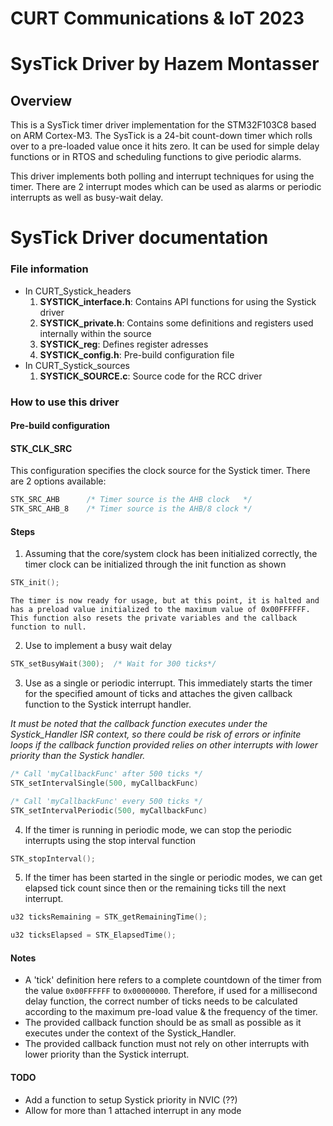 # CURT Communications & IoT 2023 
# SysTick Driver by Hazem Montasser
## Overview

This is a SysTick timer driver implementation for the STM32F103C8 based on ARM Cortex-M3. The SysTick is a 24-bit count-down timer which rolls over to a pre-loaded value once it hits zero. It can be used for simple delay functions or in RTOS and scheduling functions to give periodic alarms.

This driver implements both polling and interrupt techniques for using the timer. There are 2 interrupt modes which can be used as alarms or periodic interrupts as well as busy-wait delay.

# SysTick Driver documentation

### File information
- In CURT_Systick_headers
	1. **SYSTICK_interface.h**: Contains API functions for using the Systick driver
	2. **SYSTICK_private.h**: Contains some definitions and registers used internally within the source
	3. **SYSTICK_reg**: Defines register adresses
	4. **SYSTICK_config.h**: Pre-build configuration file
- In CURT_Systick_sources
	1. **SYSTICK_SOURCE.c**: Source code for the RCC driver

### How to use this driver

#### Pre-build configuration
#### STK_CLK_SRC
This configuration specifies the clock source for the Systick timer. There are 2 options available:
```c
STK_SRC_AHB      /* Timer source is the AHB clock   */
STK_SRC_AHB_8    /* Timer source is the AHB/8 clock */
```

#### Steps

1. Assuming that the core/system clock has been initialized correctly, the timer clock can be initialized through the init function as shown

```c
STK_init();
```
	The timer is now ready for usage, but at this point, it is halted and has a preload value initialized to the maximum value of 0x00FFFFFF. This function also resets the private variables and the callback function to null.
2. Use to implement a busy wait delay
```c
STK_setBusyWait(300);  /* Wait for 300 ticks*/
```
3. Use as a single or periodic interrupt. This immediately starts the timer for the specified amount of ticks and attaches the given callback function to the Systick interrupt handler.

_It must be noted that the callback function executes under the Systick_Handler ISR context, so there could be risk of errors or infinite loops if the callback function provided relies on other interrupts with lower priority than the Systick handler._
```c
/* Call 'myCallbackFunc' after 500 ticks */
STK_setIntervalSingle(500, myCallbackFunc)

/* Call 'myCallbackFunc' every 500 ticks */
STK_setIntervalPeriodic(500, myCallbackFunc)
```
4. If the timer is running in periodic mode, we can stop the periodic interrupts using the stop interval function
```c
STK_stopInterval();
```
5. If the timer has been started in the single or periodic modes, we can get elapsed tick count since then or the remaining ticks till the next interrupt.
```c
u32 ticksRemaining = STK_getRemainingTime();

u32 ticksElapsed = STK_ElapsedTime();
```

#### Notes

- A 'tick' definition here refers to a complete countdown of the timer from the value `0x00FFFFFF` to `0x00000000`. Therefore, if used for a millisecond delay function, the correct number of ticks needs to be calculated according to the maximum pre-load value & the frequency of the timer.
- The provided callback function should be as small as possible as it executes under the context of the Systick_Handler.
- The provided callback function must not rely on other interrupts with lower priority than the Systick interrupt.

#### TODO
- Add a function to setup Systick priority in NVIC (??)
- Allow for more than 1 attached interrupt in any mode